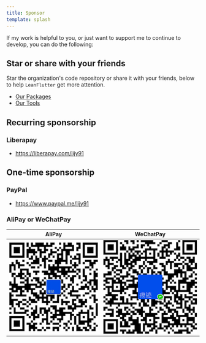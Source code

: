 ```yaml
---
title: Sponsor
template: splash
---
```


If my work is helpful to you, or just want to support me to continue to develop, you can do the following:

## Star or share with your friends

Star the organization's code repository or share it with your friends, below to help `LeanFlutter` get more attention.

- [Our Packages](/our-packages/)
- [Our Tools](/our-tools/)

## Recurring sponsorship

### Liberapay

- https://liberapay.com/lijy91

## One-time sponsorship

### PayPal

- https://www.paypal.me/lijy91

### AliPay or WeChatPay

| AliPay                                  | WeChatPay                                  |
| --------------------------------------- | ------------------------------------------ |
| ![](../../assets/donate_via_alipay.png) | ![](../../assets/donate_via_wechatpay.png) |
